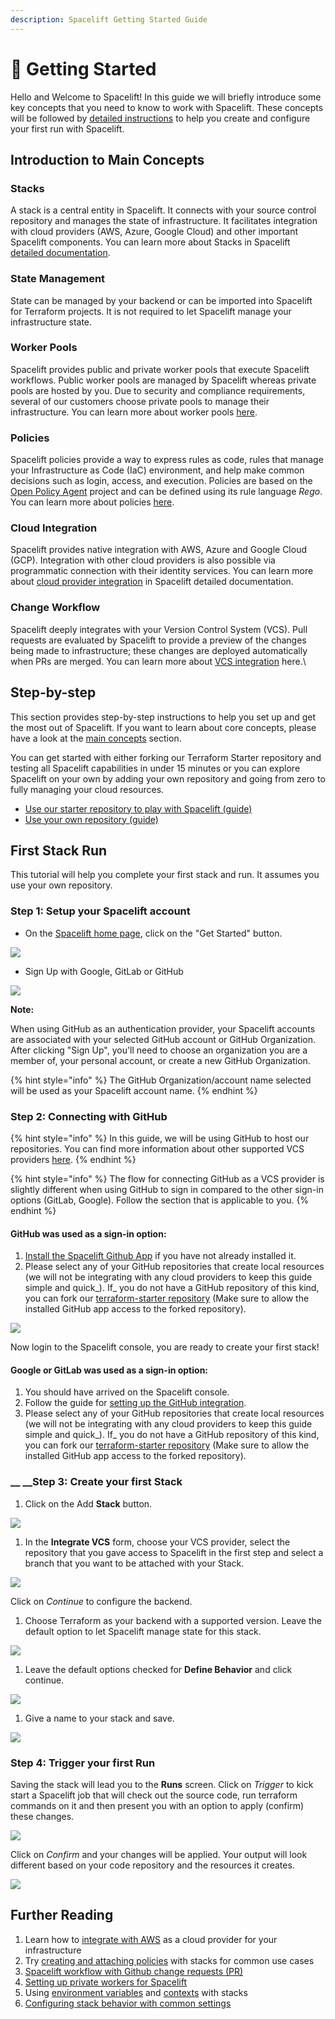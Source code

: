 ```yaml
---
description: Spacelift Getting Started Guide
---
```


# 🚀 Getting Started

Hello and Welcome to Spacelift! In this guide we will briefly introduce some key concepts that you need to know to work with Spacelift. These concepts will be followed by [detailed instructions](getting-started.md#step-by-step) to help you create and configure your first run with Spacelift.

## **Introduction to Main Concepts**

### Stacks

A stack is a central entity in Spacelift. It connects with your source control repository and manages the state of infrastructure. It facilitates integration with cloud providers (AWS, Azure, Google Cloud) and other important Spacelift components. You can learn more about Stacks in Spacelift [detailed documentation](concepts/stack/).

### State Management

State can be managed by your backend or can be imported into Spacelift for Terraform projects. It is not required to let Spacelift manage your infrastructure state.

### Worker Pools

Spacelift provides public and private worker pools that execute Spacelift workflows. Public worker pools are managed by Spacelift whereas private pools are hosted by you. Due to security and compliance requirements, several of our customers choose private pools to manage their infrastructure. You can learn more about worker pools [here](concepts/worker-pools.md).

### Policies

Spacelift policies provide a way to express rules as code, rules that manage your Infrastructure as Code (IaC) environment, and help make common decisions such as login, access, and execution. Policies are based on the [Open Policy Agent](https://www.openpolicyagent.org) project and can be defined using its rule language _Rego_. You can learn more about policies [here](concepts/policy/).

### Cloud Integration

Spacelift provides native integration with AWS, Azure and Google Cloud (GCP). Integration with other cloud providers is also possible via programmatic connection with their identity services. You can learn more about [cloud provider integration](integrations/cloud-providers/) in Spacelift detailed documentation.

### Change Workflow

Spacelift deeply integrates with your Version Control System (VCS). Pull requests are evaluated by Spacelift to provide a preview of the changes being made to infrastructure; these changes are deployed automatically when PRs are merged. You can learn more about [VCS integration](integrations/source-control/) here.\


## **Step-by-step**

This section provides step-by-step instructions to help you set up and get the most out of Spacelift. If you want to learn about core concepts, please have a look at the [main concepts](getting-started.md#introduction-to-main-concepts) section.

You can get started with either forking our Terraform Starter repository and testing all Spacelift capabilities in under 15 minutes or you can explore Spacelift on your own by adding your own repository and going from zero to fully managing your cloud resources.

* [Use our starter repository to play with Spacelift (guide)](https://github.com/spacelift-io/terraform-starter)
* [Use your own repository (guide)](getting-started.md#first-stack-run)

## **First Stack Run**

This tutorial will help you complete your first stack and run. It assumes you use your own repository.

### Step 1: Setup your Spacelift account

* On the [Spacelift home page](https://docs.spacelift.io/), click on the "Get Started" button.

![](<.gitbook/assets/Screenshot 2022-04-27 at 12-35-55 Collaborative Infrastructure For Modern Software Teams Spacelift.png>)

* Sign Up with Google, GitLab or GitHub

![](<.gitbook/assets/Screenshot 2022-04-27 at 12-37-48 Get started with Spacelift Free Trial Spacelift.png>)

**Note:**&#x20;

When using GitHub as an authentication provider, your Spacelift accounts are associated with your selected GitHub account or GitHub Organization. After clicking "Sign Up", you'll need to choose an organization you are a member of, your personal account, or create a new GitHub Organization.

{% hint style="info" %}
The GitHub Organization/account name selected will be used as your Spacelift account name.
{% endhint %}

### Step 2: Connecting with GitHub

{% hint style="info" %}
In this guide, we will be using GitHub to host our repositories. You can find more information about other supported VCS providers [here](integrations/source-control/).
{% endhint %}

{% hint style="info" %}
The flow for connecting GitHub as a VCS provider is slightly different when using GitHub to sign in compared to the other sign-in options (GitLab, Google). Follow the section that is applicable to you.
{% endhint %}

#### GitHub was used as a sign-in option:

1. [Install the Spacelift Github App](https://github.com/apps/spacelift-io/installations/new) if you have not already installed it.
2. Please select any of your GitHub repositories that create local resources (we will not be integrating with any cloud providers to keep this guide simple and quick_). If_ you do not have a GitHub repository of this kind, you can fork our [terraform-starter repository](https://github.com/spacelift-io/terraform-starter) (Make sure to allow the installed GitHub app access to the forked repository).

![](<.gitbook/assets/Screenshot 2022-04-27 at 17-39-51 Build software better together copy.png>)

Now login to the Spacelift console, you are ready to create your first stack!

#### Google or GitLab was used as a sign-in option:

1. You should have arrived on the Spacelift console.
2. Follow the guide for [setting up the GitHub integration](integrations/source-control/github.md#setting-up-the-integration).
3. Please select any of your GitHub repositories that create local resources (we will not be integrating with any cloud providers to keep this guide simple and quick_). If_ you do not have a GitHub repository of this kind, you can fork our [terraform-starter repository](https://github.com/spacelift-io/terraform-starter) (Make sure to allow the installed GitHub app access to the forked repository).

### __ __Step 3: Create your first Stack

1. Click on the Add **Stack** button.

![](.gitbook/assets/2.png)

1. In the **Integrate VCS** form, choose your VCS provider, select the repository that you gave access to Spacelift in the first step and select a branch that you want to be attached with your Stack.

![](.gitbook/assets/3.png)

Click on _Continue_ to configure the backend.

1. Choose Terraform as your backend with a supported version. Leave the default option to let Spacelift manage state for this stack.

![](.gitbook/assets/4.png)

1. Leave the default options checked for **Define Behavior** and click continue.

![](.gitbook/assets/5.png)

1. Give a name to your stack and save.

![](.gitbook/assets/6.png)

### Step 4: Trigger your first Run

Saving the stack will lead you to the **Runs** screen. Click on _Trigger_ to kick start a Spacelift job that will check out the source code, run terraform commands on it and then present you with an option to apply (confirm) these changes.

![](.gitbook/assets/7.png)

Click on _Confirm_ and your changes will be applied. Your output will look different based on your code repository and the resources it creates.

![](.gitbook/assets/8.png)

## **Further Reading**

1. Learn how to [integrate with AWS](integrations/cloud-providers/aws.md) as a cloud provider for your infrastructure
2. Try [creating and attaching policies](concepts/policy/#creating-policies) with stacks for common use cases
3. [Spacelift workflow with Github change requests (PR)](integrations/source-control/github.md#pull-requests)
4. [Setting up private workers for Spacelift](concepts/worker-pools.md)
5. Using [environment variables](concepts/configuration/environment.md#environment-variables) and [contexts](concepts/configuration/context.md) with stacks
6. [Configuring stack behavior with common settings](concepts/stack/stack-settings.md)
